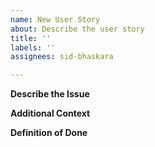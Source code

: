 ```yaml
---
name: New User Story
about: Describe the user story
title: ''
labels: ''
assignees: sid-bhaskara

---
```


**Describe the Issue**

**Additional Context**

**Definition of Done**
